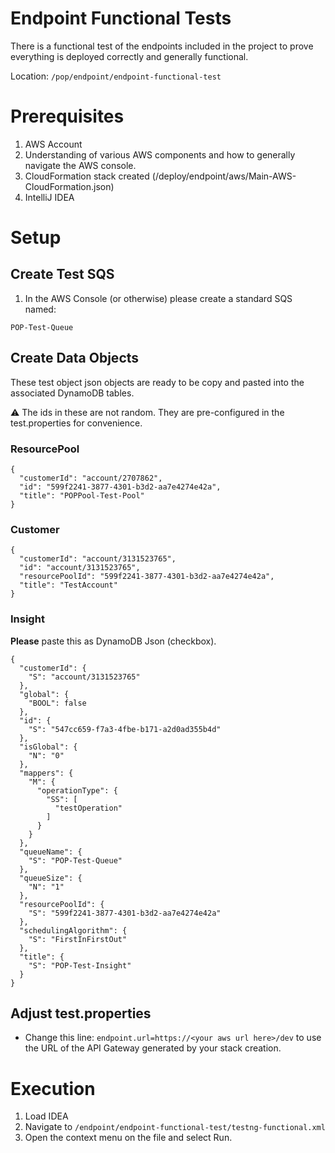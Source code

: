 Endpoint Functional Tests
==

There is a functional test of the endpoints included in the project to prove everything is deployed correctly and generally functional.

Location: `/pop/endpoint/endpoint-functional-test`

Prerequisites
==
1. AWS Account
1. Understanding of various AWS components and how to generally navigate the AWS console.
1. CloudFormation stack created (/deploy/endpoint/aws/Main-AWS-CloudFormation.json)
1. IntelliJ IDEA

Setup
==

Create Test SQS
--
1. In the AWS Console (or otherwise) please create a standard SQS named:

`POP-Test-Queue`

Create Data Objects
--

These test object json objects are ready to be copy and pasted into the associated DynamoDB tables.

:warning: The ids in these are not random. They are pre-configured in the test.properties for convenience.

### ResourcePool
```
{
  "customerId": "account/2707862",
  "id": "599f2241-3877-4301-b3d2-aa7e4274e42a",
  "title": "POPPool-Test-Pool"
}
```

### Customer
```
{
  "customerId": "account/3131523765",
  "id": "account/3131523765",
  "resourcePoolId": "599f2241-3877-4301-b3d2-aa7e4274e42a",
  "title": "TestAccount"
}
```
### Insight
**Please** paste this as DynamoDB Json (checkbox).
```
{
  "customerId": {
    "S": "account/3131523765"
  },
  "global": {
    "BOOL": false
  },
  "id": {
    "S": "547cc659-f7a3-4fbe-b171-a2d0ad355b4d"
  },
  "isGlobal": {
    "N": "0"
  },
  "mappers": {
    "M": {
      "operationType": {
        "SS": [
          "testOperation"
        ]
      }
    }
  },
  "queueName": {
    "S": "POP-Test-Queue"
  },
  "queueSize": {
    "N": "1"
  },
  "resourcePoolId": {
    "S": "599f2241-3877-4301-b3d2-aa7e4274e42a"
  },
  "schedulingAlgorithm": {
    "S": "FirstInFirstOut"
  },
  "title": {
    "S": "POP-Test-Insight"
  }
}
```

Adjust test.properties
--
* Change this line: `endpoint.url=https://<your aws url here>/dev` to use the URL of the API Gateway generated by your stack creation.

Execution
==
1. Load IDEA
1. Navigate to `/endpoint/endpoint-functional-test/testng-functional.xml`
1. Open the context menu on the file and select Run.
